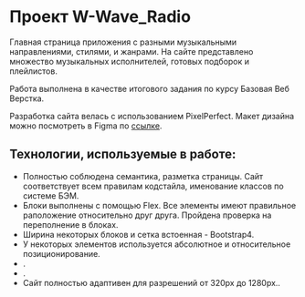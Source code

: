 <h1>Проект W-Wave_Radio</h1> 
<p>Главная страница приложения с разными музыкальными направлениями, стилями, и жанрами. На сайте представлено множество музыкальных исполнителей, готовых подборок и плейлистов.</p>
<p>Работа выполнена в качестве итогового задания по курсу Базовая Веб Верстка.</p>
<p>Разработка сайта велась с использованием PixelPerfect. Макет дизайна можно посмотреть в Figma по <a href="https://www.figma.com/file/gNFuYBreaSNqbcqb5yhL4u/Untitled?node-id=0%3A1&t=mQ1reo913HV0oinw-1" target="_blank">ссылке</a>.</p>

<h2>Технологии, используемые в работе:</h2> 
<ul>
 <li>Полностью соблюдена семантика, разметка страницы. Сайт соответствует всем правилам кодстайла, именование классов по системе БЭМ.</li>
 <li>Блоки выполнены с помощью Flex. Все элементы имеют правильное раположение относительно друг друга. Пройдена проверка на переполнение в блоках.</li>
 <li>Ширина некоторых блоков и сетка встоенная - Bootstrap4.</li>
 <li>У некоторых элементов используется абсолютное и относительное позиционирование.</li>
 <li>.</li>
 <li>.</li>
 <li>Сайт полностью адаптивен для разрешений от 320px до 1280px..</li>
</ul> 
